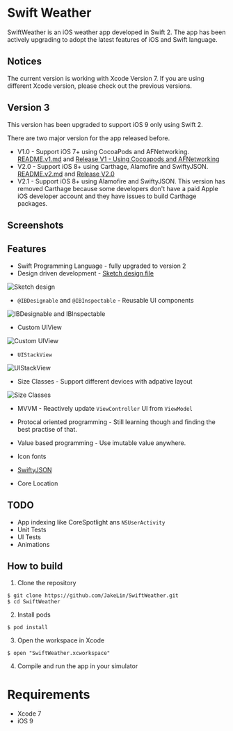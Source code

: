 Swift Weather
============

SwiftWeather is an iOS weather app developed in Swift 2. The app has been actively upgrading to adopt the latest features of iOS and Swift language.

## Notices
The current version is working with Xcode Version 7. If you are using different Xcode version, please check out the previous versions.

## Version 3
This version has been upgraded to support iOS 9 only using Swift 2.

There are two major version for the app released before.

* V1.0 - Support iOS 7+ using CocoaPods and AFNetworking. [README.v1.md](https://github.com/JakeLin/SwiftWeather/blob/master/README.v1.md) and [Release V1 - Using Cocoapods and AFNetworking](https://github.com/JakeLin/SwiftWeather/releases/tag/V1)
* V2.0 - Support iOS 8+ using Carthage, Alamofire and SwiftyJSON. [README.v2.md](https://github.com/JakeLin/SwiftWeather/blob/master/README.v2.md) and [Release V2.0](https://github.com/JakeLin/SwiftWeather/releases/tag/v2.0)
* V2.1 -  Support iOS 8+ using Alamofire and SwiftyJSON. This version has removed Carthage because some developers don't have a paid Apple iOS developer account and they have issues to build Carthage packages.


## Screenshots


## Features
* Swift Programming Language - fully upgraded to version 2
* Design driven development - [Sketch design file ](raw.githubusercontent.com/JakeLin/SwiftWeather/master/Design/SwiftWeather.sketch)

![Sketch design](raw.githubusercontent.com/JakeLin/SwiftWeather/master/screenshots/SketchDesign.png)
 
* `@IBDesignable` and `@IBInspectable` - Reusable UI components

![IBDesignable and IBInspectable](raw.githubusercontent.com/JakeLin/SwiftWeather/master/screenshots/IBDesignable-IBInspectable.png)

* Custom UIView

![Custom UIView](raw.githubusercontent.com/JakeLin/SwiftWeather/master/screenshots/Custom-UIView.png)

* `UIStackView` 

![UIStackView](raw.githubusercontent.com/JakeLin/SwiftWeather/master/screenshots/UIStackView.png)
 
* Size Classes - Support different devices with adpative layout

![Size Classes](raw.githubusercontent.com/JakeLin/SwiftWeather/master/screenshots/UIStackView-with-Size-Classes.png)

* MVVM - Reactively update `ViewController` UI from `ViewModel`

* Protocal oriented programming - Still learning though and finding the best practise of that.
* Value based programming - Use imutable value anywhere.
* Icon fonts
* [SwiftyJSON](https://github.com/SwiftyJSON/SwiftyJSON)
* Core Location

## TODO
* App indexing like CoreSpotlight ans `NSUserActivity`
* Unit Tests
* UI Tests
* Animations  

## How to build

1) Clone the repository

```
$ git clone https://github.com/JakeLin/SwiftWeather.git
$ cd SwiftWeather
```

2) Install pods

```
$ pod install
```

3) Open the workspace in Xcode

```
$ open "SwiftWeather.xcworkspace"
```

4) Compile and run the app in your simulator

# Requirements

* Xcode 7
* iOS 9

